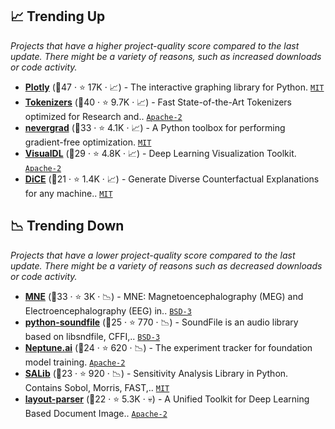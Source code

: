 ## 📈 Trending Up

_Projects that have a higher project-quality score compared to the last update. There might be a variety of reasons, such as increased downloads or code activity._

- <b><a href="https://github.com/plotly/plotly.py">Plotly</a></b> (🥇47 ·  ⭐ 17K · 📈) - The interactive graphing library for Python. <code><a href="http://bit.ly/34MBwT8">MIT</a></code>
- <b><a href="https://github.com/huggingface/tokenizers">Tokenizers</a></b> (🥇40 ·  ⭐ 9.7K · 📈) - Fast State-of-the-Art Tokenizers optimized for Research and.. <code><a href="http://bit.ly/3nYMfla">Apache-2</a></code>
- <b><a href="https://github.com/facebookresearch/nevergrad">nevergrad</a></b> (🥈33 ·  ⭐ 4.1K · 📈) - A Python toolbox for performing gradient-free optimization. <code><a href="http://bit.ly/34MBwT8">MIT</a></code>
- <b><a href="https://github.com/PaddlePaddle/VisualDL">VisualDL</a></b> (🥉29 ·  ⭐ 4.8K · 📈) - Deep Learning Visualization Toolkit. <code><a href="http://bit.ly/3nYMfla">Apache-2</a></code> <code><img src="https://git.io/JLy1M" style="display:inline;" width="13" height="13"></code>
- <b><a href="https://github.com/interpretml/DiCE">DiCE</a></b> (🥉21 ·  ⭐ 1.4K · 📈) - Generate Diverse Counterfactual Explanations for any machine.. <code><a href="http://bit.ly/34MBwT8">MIT</a></code> <code><img src="https://git.io/JLy1A" style="display:inline;" width="13" height="13"></code> <code><img src="https://git.io/JLy1Q" style="display:inline;" width="13" height="13"></code>

## 📉 Trending Down

_Projects that have a lower project-quality score compared to the last update. There might be a variety of reasons such as decreased downloads or code activity._

- <b><a href="https://github.com/mne-tools/mne-python">MNE</a></b> (🥈33 ·  ⭐ 3K · 📉) - MNE: Magnetoencephalography (MEG) and Electroencephalography (EEG) in.. <code><a href="http://bit.ly/3aKzpTv">BSD-3</a></code>
- <b><a href="https://github.com/bastibe/python-soundfile">python-soundfile</a></b> (🥉25 ·  ⭐ 770 · 📉) - SoundFile is an audio library based on libsndfile, CFFI,.. <code><a href="http://bit.ly/3aKzpTv">BSD-3</a></code>
- <b><a href="https://github.com/neptune-ai/neptune-client">Neptune.ai</a></b> (🥉24 ·  ⭐ 620 · 📉) - The experiment tracker for foundation model training. <code><a href="http://bit.ly/3nYMfla">Apache-2</a></code>
- <b><a href="https://github.com/SALib/SALib">SALib</a></b> (🥉23 ·  ⭐ 920 · 📉) - Sensitivity Analysis Library in Python. Contains Sobol, Morris, FAST,.. <code><a href="http://bit.ly/34MBwT8">MIT</a></code>
- <b><a href="https://github.com/Layout-Parser/layout-parser">layout-parser</a></b> (🥉22 ·  ⭐ 5.3K · 💀) - A Unified Toolkit for Deep Learning Based Document Image.. <code><a href="http://bit.ly/3nYMfla">Apache-2</a></code>

